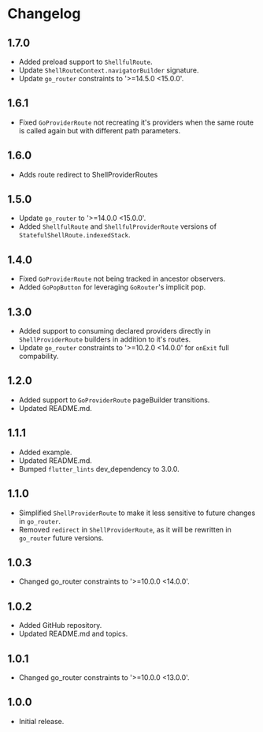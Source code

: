 # Changelog

## 1.7.0

- Added preload support to `ShellfulRoute`.
- Update `ShellRouteContext.navigatorBuilder` signature.
- Update `go_router` constraints to '>=14.5.0 <15.0.0'.

## 1.6.1

- Fixed `GoProviderRoute` not recreating it's providers when the same route is called again but with different path parameters.

## 1.6.0

- Adds route redirect to ShellProviderRoutes

## 1.5.0

- Update `go_router` to '>=14.0.0 <15.0.0'.
- Added `ShellfulRoute` and `ShellfulProviderRoute` versions of `StatefulShellRoute.indexedStack`.

## 1.4.0

- Fixed `GoProviderRoute` not being tracked in ancestor observers.
- Added `GoPopButton` for leveraging `GoRouter`'s implicit pop.

## 1.3.0

- Added support to consuming declared providers directly in `ShellProviderRoute` builders in addition to it's routes.
- Update `go_router` constraints to '>=10.2.0 <14.0.0' for `onExit` full compability.

## 1.2.0

- Added support to `GoProviderRoute` pageBuilder transitions.
- Updated README.md.

## 1.1.1

- Added example.
- Updated README.md.
- Bumped `flutter_lints` dev_dependency to 3.0.0.

## 1.1.0

- Simplified `ShellProviderRoute` to make it less sensitive to future changes in `go_router`.
- Removed `redirect` in `ShellProviderRoute`, as it will be rewritten in `go_router` future versions.

## 1.0.3

- Changed go_router constraints to '>=10.0.0 <14.0.0'.

## 1.0.2

- Added GitHub repository.
- Updated README.md and topics.

## 1.0.1

- Changed go_router constraints to '>=10.0.0 <13.0.0'.

## 1.0.0

- Initial release.
